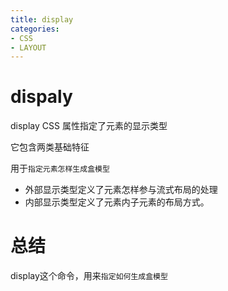 ```yaml
---
title: display
categories: 
- CSS
- LAYOUT
---
```


# dispaly

display CSS 属性指定了元素的显示类型

它包含两类基础特征

用于`指定元素怎样生成盒模型`

- 外部显示类型定义了元素怎样参与流式布局的处理
- 内部显示类型定义了元素内子元素的布局方式。

# 总结

display这个命令，用来`指定如何生成盒模型`
